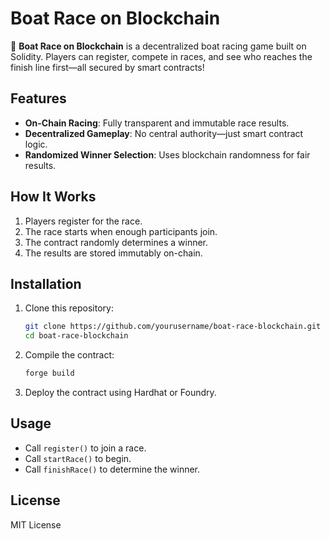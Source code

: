 # Boat Race on Blockchain

🚤 **Boat Race on Blockchain** is a decentralized boat racing game built on Solidity. Players can register, compete in races, and see who reaches the finish line first—all secured by smart contracts!

## Features
- **On-Chain Racing**: Fully transparent and immutable race results.
- **Decentralized Gameplay**: No central authority—just smart contract logic.
- **Randomized Winner Selection**: Uses blockchain randomness for fair results.

## How It Works
1. Players register for the race.
2. The race starts when enough participants join.
3. The contract randomly determines a winner.
4. The results are stored immutably on-chain.

## Installation
1. Clone this repository:
   ```sh
   git clone https://github.com/yourusername/boat-race-blockchain.git
   cd boat-race-blockchain
   ```
2. Compile the contract:
   ```sh
   forge build
   ```
3. Deploy the contract using Hardhat or Foundry.

## Usage
- Call `register()` to join a race.
- Call `startRace()` to begin.
- Call `finishRace()` to determine the winner.

## License
MIT License
